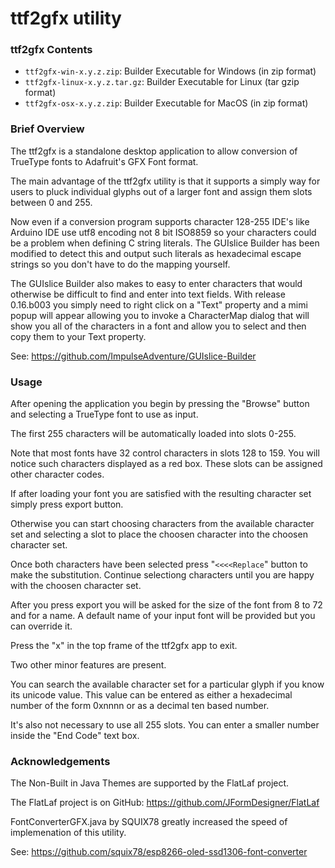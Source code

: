 # ttf2gfx utility

### ttf2gfx Contents
- `ttf2gfx-win-x.y.z.zip`: Builder Executable for Windows (in zip format)
- `ttf2gfx-linux-x.y.z.tar.gz`: Builder Executable for Linux (tar gzip format)
- `ttf2gfx-osx-x.y.z.zip`: Builder Executable for MacOS (in zip format)

### Brief Overview
The ttf2gfx is a standalone desktop application to allow conversion of TrueType fonts to Adafruit's GFX Font format. 

The main advantage of the ttf2gfx utility is that it supports a simply way for users to pluck individual glyphs out of a larger font and assign them slots between 0 and 255. 

Now even if a conversion program supports character 128-255 IDE's like Arduino IDE use utf8 
encoding not 8 bit ISO8859 so your characters could be a problem when defining C string literals. 
The GUIslice Builder has been modified to detect this and output such literals as hexadecimal escape 
strings so you don't have to do the mapping yourself.  

The GUIslice Builder also makes to easy to enter characters that would otherwise be difficult to find and enter into text fields. With release 0.16.b003 you simply need to right click on a "Text" property and a mimi popup will appear allowing you to invoke a CharacterMap dialog that will show you all of the characters in a font and allow you to select and then copy them to your Text property.

See: <https://github.com/ImpulseAdventure/GUIslice-Builder>

### Usage

After opening the application you begin by pressing the "Browse" button and selecting a TrueType font to use as input.

The first 255 characters will be automatically loaded into slots 0-255. 

Note that most fonts have 32 control characters in slots 128 to 159. You will notice such characters displayed as a red box.  These slots can be assigned other character codes. 

If after loading your font you are satisfied with the resulting character set simply press export button. 

Otherwise you can start choosing characters from the available character set and selecting a slot to place the choosen character into the choosen character set. 

Once both characters have been selected press "`<<<<Replace`" button to make the substitution. Continue selectiong characters until you are happy with the choosen character set.

After you press export you will be asked for the size of the font from 8 to 72 and for a name.  A default name of your input font will be provided but you can override it.

Press the "x" in the top frame of the ttf2gfx app to exit.

Two other minor features are present. 

You can search the available character set for a particular glyph if you know its unicode value. This value can be entered as either a hexadecimal number of the form 0xnnnn or as a decimal ten based number.

It's also not necessary to use all 255 slots. You can enter a smaller number inside the "End Code" text box.

### Acknowledgements

The Non-Built in Java Themes are supported by the FlatLaf project. 

The FlatLaf project is on GitHub: 
<https://github.com/JFormDesigner/FlatLaf>

FontConverterGFX.java by SQUIX78 greatly increased the speed of implemenation of this utility.

See: <https://github.com/squix78/esp8266-oled-ssd1306-font-converter> 